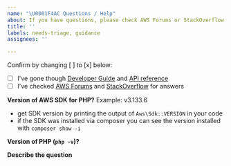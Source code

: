 ```yaml
---
name: "\U0001F4AC Questions / Help"
about: If you have questions, please check AWS Forums or StackOverflow
title: ''
labels: needs-triage, guidance
assignees: ''

---
```


Confirm by changing [ ] to [x] below:
- [ ] I've gone though [Developer Guide](https://docs.aws.amazon.com/sdk-for-php/v3/developer-guide/welcome.html) and [API reference](https://docs.aws.amazon.com/aws-sdk-php/v3/api/index.html)
- [ ] I've checked [AWS Forums](https://forums.aws.amazon.com) and [StackOverflow](https://stackoverflow.com/questions/tagged/aws-php-sdk) for answers

**Version of AWS SDK for PHP?**
Example: v3.133.6
* get SDK version by printing the output of `Aws\Sdk::VERSION` in your code 
* if the SDK was installed via composer you can see the version installed with `composer show -i` 

**Version of PHP (`php -v`)?**


**Describe the question**


